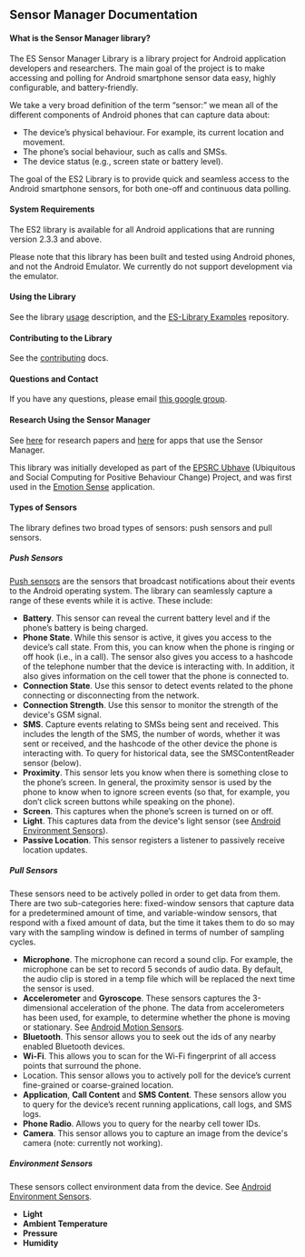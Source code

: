 ## Sensor Manager Documentation

#### What is the Sensor Manager library?

The ES Sensor Manager Library is a library project for Android application developers and researchers. The main goal of the project is to make accessing and polling for Android smartphone sensor data easy, highly configurable, and battery-friendly.

We take a very broad definition of the term “sensor:” we mean all of the different components of Android phones that can capture data about:

* The device’s physical behaviour. For example, its current location and movement.
* The phone’s social behaviour, such as calls and SMSs.
* The device status (e.g., screen state or battery level).

The goal of the ES2 Library is to provide quick and seamless access to the Android smartphone sensors, for both one-off and continuous data polling.

#### System Requirements
The ES2 library is available for all Android applications that are running version 2.3.3 and above.

Please note that this library has been built and tested using Android phones, and not the Android Emulator. We currently do not support development via the emulator.

#### Using the Library

See the library [usage](https://github.com/nlathia/SensorManager/blob/master/docs/usage.md) description, and the [ES-Library Examples](https://github.com/nlathia/ESLibrary-Examples) repository.

#### Contributing to the Library

See the [contributing](https://github.com/nlathia/SensorManager/blob/master/docs/contributing.md) docs.

#### Questions and Contact

If you have any questions, please email [this google group](https://groups.google.com/forum/#!forum/es-library-developers).

#### Research Using the Sensor Manager

See [here](https://github.com/nlathia/SensorManager/blob/master/docs/research.md) for research papers and [here](https://github.com/nlathia/SensorManager/blob/master/docs/apps.md) for apps that use the Sensor Manager.

This library was initially developed as part of the [EPSRC Ubhave](http://ubhave.org/) (Ubiquitous and Social Computing for Positive Behaviour Change) Project, and was first used in the [Emotion Sense](http://emotionsense.org/) application.

#### Types of Sensors

The library defines two broad types of sensors: push sensors and pull sensors. 

##### Push Sensors
[Push sensors](https://github.com/nlathia/SensorManager/tree/master/src/com/ubhave/sensormanager/sensors/push) are the sensors that broadcast notifications about their events to the Android operating system. The library can seamlessly capture a range of these events while it is active. These include:

* **Battery**. This sensor can reveal the current battery level and if the phone’s battery is being charged.
* **Phone State**. While this sensor is active, it gives you access to the device’s call state. From this, you can know when the phone is ringing or off hook (i.e., in a call). The sensor also gives you access to a hashcode of the telephone number that the device is interacting with. In addition, it also gives information on the cell tower that the phone is connected to.
* **Connection State**. Use this sensor to detect events related to the phone connecting or disconnecting from the network.
* **Connection Strength**. Use this sensor to monitor the strength of the device's GSM signal.
* **SMS**. Capture events relating to SMSs being sent and received. This includes the length of the SMS, the number of words, whether it was sent or received, and the hashcode of the other device the phone is interacting with. To query for historical data, see the SMSContentReader sensor (below).
* **Proximity**. This sensor lets you know when there is something close to the phone’s screen. In general, the proximity sensor is used by the phone to know when to ignore screen events (so that, for example, you don’t click screen buttons while speaking on the phone).
* **Screen**. This captures when the phone’s screen is turned on or off.
* **Light**. This captures data from the device's light sensor (see [Android Environment Sensors](http://developer.android.com/guide/topics/sensors/sensors_environment.html)).
* **Passive Location**. This sensor registers a listener to passively receive location updates.

##### Pull Sensors
These sensors need to be actively polled in order to get data from them. There are two sub-categories here: fixed-window sensors that capture data for a predetermined amount of time, and variable-window sensors, that respond with a fixed amount of data, but the time it takes them to do so may vary with the sampling window is defined in terms of number of sampling cycles.

* **Microphone**. The microphone can record a sound clip. For example, the microphone can be set to record 5 seconds of audio data. By default, the audio clip is stored in a temp file which will be replaced the next time the sensor is used. 
* **Accelerometer** and **Gyroscope**. These sensors captures the 3-dimensional acceleration of the phone. The data from accelerometers has been used, for example, to determine whether the phone is moving or stationary. See [Android Motion Sensors](http://developer.android.com/guide/topics/sensors/sensors_motion.html).
* **Bluetooth**. This sensor allows you to seek out the ids of any nearby enabled Bluetooth devices.
* **Wi-Fi**. This allows you to scan for the Wi-Fi fingerprint of all access points that surround the phone.
* Location. This sensor allows you to actively poll for the device’s current fine-grained or coarse-grained location.
* **Application**, **Call Content** and **SMS Content**. These sensors allow you to query for the device’s recent running applications, call logs, and SMS logs.
* **Phone Radio**. Allows you to query for the nearby cell tower IDs.
* **Camera**. This sensor allows you to capture an image from the device's camera (note: currently not working).

##### Environment Sensors
These sensors collect environment data from the device. See [Android Environment Sensors](http://developer.android.com/guide/topics/sensors/sensors_environment.html).

* **Light**
* **Ambient Temperature**
* **Pressure**
* **Humidity**

